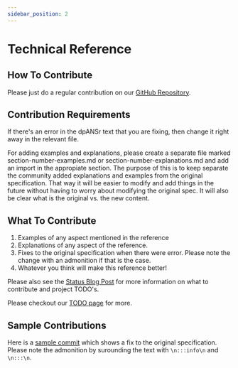```yaml
---
sidebar_position: 2
---
```


# Technical Reference

## How To Contribute

Please just do a regular contribution on our [GitHub Repository](https://github.com/lisp-docs/cl-language-reference). 

## Contribution Requirements

If there's an error in the dpANSr text that you are fixing, then change it right away in the relevant file.

For adding examples and explanations, please create a separate file marked section-number-examples.md or section-number-explanations.md and add an import in the appropiate section. The purpose of this is to keep separate the community added explanations and examples from the original specification. That way it will be easier to modify and add things in the future without having to worry about modifying the original spec. It will also be clear what is the original vs. the new content.

## What To Contribute

1. Examples of any aspect mentioned in the reference
2. Explanations of any aspect of the reference.
3. Fixes to the original specification when there were error. Please note the change with an admonition if that is the case.
4. Whatever you think will make this reference better!

Please also see the [Status Blog Post](/blog/2023-11-26-status) for more information on what to contribute and project TODO's.

Please checkout our [TODO page](/docs/contribute/todo) for more.

## Sample Contributions

Here is a [sample commit](https://github.com/lisp-docs/cl-language-reference/commit/035001b98948524c1b03bc11b504709b47693be9) which shows a fix to the original specification. Please note the admonition by surounding the text with `\n:::info\n` and `\n:::\n`.

